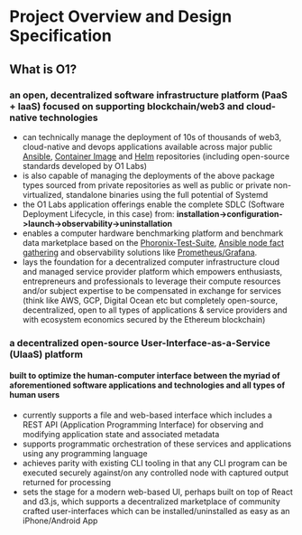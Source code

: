 # Project Overview and Design Specification

## What is O1?

### an open, decentralized software infrastructure platform (PaaS + IaaS) focused on supporting blockchain/web3 and cloud-native technologies
  - can technically manage the deployment of 10s of thousands of web3, cloud-native and devops applications available across major public
    [Ansible](https://galaxy.ansible.com/search?deprecated=false&keywords=&order_by=-relevance), [Container Image](https://hub.docker.com/search?q=) and [Helm](https://artifacthub.io/) repositories (including open-source standards developed by O1 Labs)
  - is also capable of managing the deployments of the above package types sourced from private repositories as well as public or private non-virtualized, standalone binaries using the full potential of Systemd
  - the O1 Labs application offerings enable the complete SDLC (Software Deployment Lifecycle, in this case) from: **installation->configuration->launch->observability->uninstallation**
  - enables a computer hardware benchmarking platform and benchmark data marketplace based on the [Phoronix-Test-Suite](https://www.phoronix-test-suite.com/), [Ansible node fact gathering](https://docs.ansible.com/ansible/latest/playbook_guide/playbooks_vars_facts.html?extIdCarryOver=true&sc_cid=701f2000001OH7TAAW) and observability solutions like [Prometheus/Grafana](https://prometheus.io/docs/visualization/grafana/). 
  - lays the foundation for a decentralized computer infrastructure cloud and managed service provider platform which empowers enthusiasts, entrepreneurs and professionals to leverage their compute resources and/or subject expertise to be compensated in exchange for services (think like AWS, GCP, Digital Ocean etc but completely open-source, decentralized, open to all types of applications & service providers and with ecosystem economics secured by the Ethereum blockchain)

### a decentralized open-source User-Interface-as-a-Service (UIaaS) platform

#### built to optimize the human-computer interface between the myriad of aforementioned software applications and technologies and all types of human users
  - currently supports a file and web-based interface which includes a REST API (Application Programming Interface) for observing and modifying application state and associated metadata
  - supports programmatic orchestration of these services and applications using any programming language
  - achieves parity with existing CLI tooling in that any CLI program can be executed securely against/on any controlled node with captured output returned for processing
  - sets the stage for a modern web-based UI, perhaps built on top of React and d3.js, which supports a decentralized marketplace of community crafted user-interfaces which can be installed/uninstalled as easy as an iPhone/Android App
